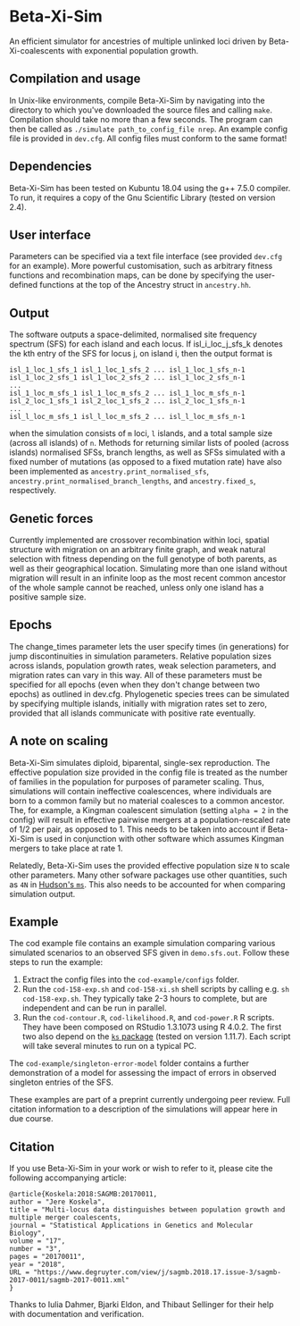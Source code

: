 # Beta-Xi-Sim
An efficient simulator for ancestries of multiple unlinked loci driven by Beta-Xi-coalescents with exponential population growth.

## Compilation and usage
In Unix-like environments, compile Beta-Xi-Sim by navigating into the directory to which you've downloaded the source files and calling `make`. Compilation should take no more than a few seconds. The program can then be called as `./simulate path_to_config_file nrep`. An example config file is provided in `dev.cfg`. All config files must conform to the same format!

## Dependencies
Beta-Xi-Sim has been tested on Kubuntu 18.04 using the g++ 7.5.0 compiler. To run, it requires a copy of the Gnu Scientific Library (tested on version 2.4).

## User interface
Parameters can be specified via a text file interface (see provided `dev.cfg` for an example).
More powerful customisation, such as arbitrary fitness functions and recombination maps, can be done by specifying the user-defined functions at the top of the Ancestry struct in `ancestry.hh`.

## Output
The software outputs a space-delimited, normalised site frequency spectrum (SFS) for each island and each locus. If isl_i_loc_j_sfs_k denotes the kth entry of the SFS for locus j, on island i, then the output format is

  `isl_1_loc_1_sfs_1 isl_1_loc_1_sfs_2 ... isl_1_loc_1_sfs_n-1`    
  `isl_1_loc_2_sfs_1 isl_1_loc_2_sfs_2 ... isl_1_loc_2_sfs_n-1`  
  `...`  
  `isl_1_loc_m_sfs_1 isl_1_loc_m_sfs_2 ... isl_1_loc_m_sfs_n-1`  
  `isl_2_loc_1_sfs_1 isl_2_loc_1_sfs_2 ... isl_2_loc_1_sfs_n-1`  
  `...`  
  `isl_l_loc_m_sfs_1 isl_l_loc_m_sfs_2 ... isl_l_loc_m_sfs_n-1`

when the simulation consists of `m` loci, `l` islands, and a total sample size (across all islands) of `n`. Methods for returning similar lists of pooled (across islands) normalised SFSs, branch lengths, as well as SFSs simulated with a fixed number of mutations (as opposed to a fixed mutation rate) have also been implemented as `ancestry.print_normalised_sfs`, `ancestry.print_normalised_branch_lengths`, and `ancestry.fixed_s`, respectively.

## Genetic forces
Currently implemented are crossover recombination within loci, spatial structure with migration on an arbitrary finite graph, and weak natural selection with fitness depending on the full genotype of both parents, as well as their geographical location. Simulating more than one island without migration will result in an infinite loop as the most recent common ancestor of the whole sample cannot be reached, unless only one island has a positive sample size.

## Epochs
The change_times parameter lets the user specify times (in generations) for jump discontinuities in simulation parameters. Relative population sizes across islands, population growth rates, weak selection parameters, and migration rates can vary in this way. All of these parameters must be specified for all epochs (even when they don't change between two epochs) as outlined in dev.cfg. Phylogenetic species trees can be simulated by specifying multiple islands, initially with migration rates set to zero, provided that all islands communicate with positive rate eventually. 

## A note on scaling
Beta-Xi-Sim simulates diploid, biparental, single-sex reproduction. The effective population size provided in the config file is treated as the number of families in the population for purposes of parameter scaling. Thus, simulations will contain ineffective coalescences, where individuals are born to a common family but no material coalesces to a common ancestor. The, for example, a Kingman coalescent simulation (setting `alpha = 2` in the config) will result in effective pairwise mergers at a population-rescaled rate of 1/2 per pair, as opposed to 1. This needs to be taken into account if Beta-Xi-Sim is used in conjunction with other software which assumes Kingman mergers to take place at rate 1.

Relatedly, Beta-Xi-Sim uses the provided effective population size `N` to scale other parameters. Many other sofware packages use other quantities, such as `4N` in [Hudson's `ms`](http://home.uchicago.edu/~rhudson1/source/mksamples.html "http://home.uchicago.edu/~rhudson1/source/mksamples.html"). This also needs to be accounted for when comparing simulation output.

## Example
The cod example file contains an example simulation comparing various simulated scenarios to an observed SFS given in `demo.sfs.out`. Follow these steps to run the example:
1. Extract the config files into the `cod-example/configs` folder.
2. Run the `cod-158-exp.sh` and `cod-158-xi.sh` shell scripts by calling e.g. `sh cod-158-exp.sh`. They typically take 2-3 hours to complete, but are independent and can be run in parallel.
3. Run the `cod-contour.R`, `cod-likelihood.R`, and `cod-power.R` R scripts. They have been composed on RStudio 1.3.1073 using R 4.0.2. The first two also depend on the [`ks` package](https://cran.r-project.org/web/packages/ks/index.html) (tested on version 1.11.7). Each script will take several minutes to run on a typical PC.

The `cod-example/singleton-error-model` folder contains a further demonstration of a model for assessing the impact of errors in observed singleton entries of the SFS.

These examples are part of a preprint currently undergoing peer review. Full citation information to a description of the simulations will appear here in due course.

## Citation
If you use Beta-Xi-Sim in your work or wish to refer to it, please cite the following accompanying article:

`@article{Koskela:2018:SAGMB:20170011,`  
  `author = "Jere Koskela",`  
  `title = "Multi-locus data distinguishes between population growth and multiple merger coalescents,`  
  `journal = "Statistical Applications in Genetics and Molecular Biology",`  
  `volume = "17",`  
  `number = "3",`  
  `pages = "20170011",`  
  `year = "2018",`  
  `URL = "https://www.degruyter.com/view/j/sagmb.2018.17.issue-3/sagmb-2017-0011/sagmb-2017-0011.xml"`  
`}`

Thanks to Iulia Dahmer, Bjarki Eldon, and Thibaut Sellinger for their help with documentation and verification.
